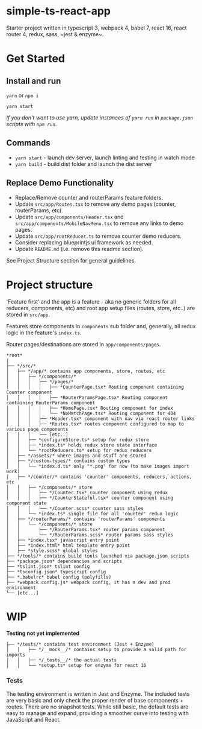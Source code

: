 # simple-ts-react-app

Starter project written in typescript 3, webpack 4, babel 7, react 16, react router 4, redux, sass, ~jest & enzyme~.

# Get Started

## Install and run

`yarn` or `npm i`

`yarn start`

_If you don't want to use yarn, update instances of `yarn run` in `package.json` scripts with `npm run`._

## Commands

* `yarn start` - launch dev server, launch linting and testing in watch mode
* `yarn build` - build dist folder and launch the dist server

## Replace Demo Functionality

* Replace/Remove counter and routerParams feature folders.
* Update `src/app/Routes.tsx` to remove any demo pages (counter, routerParams, etc).
* Update `src/app/components/Header.tsx` and `src/app/components/MobileNavMenu.tsx` to remove any links to demo pages.
* Update `src/app/rootReducer.ts` to remove counter demo reducers.
* Consider replacing blueprintjs ui framework as needed.
* Update `README.md` (i.e. remove this readme section).

See Project Structure section for general guidelines.



# Project structure

'Feature first' and the app is a feature - aka no generic folders for all reducers, components, etc) and root app setup files (routes, store, etc..) are stored in `src/app`.

Features store components in `components` sub folder and, generally, all redux logic in the feature's `index.ts`.

Router pages/destinations are stored in `app/components/pages`.

```
*root*
|
├── */src/*
│   ├── */app/* contains app components, store, routes, etc
│   │   ├── */components/*
│   │   │   ├── */pages/*
│   │   │   │   ├── *CounterPage.tsx* Routing component containing Counter component
│   │   │   │   ├── *RouterParamsPage.tsx* Routing component containing RouterParams component
│   │   │   │   ├── *HomePage.tsx* Routing component for index
│   │   │   │   └── *NoMatchPage.tsx* Routing component for 404
│   │   │   ├── *Header.tsx* component with nav via react router links
│   │   │   ├── *Routes.tsx* routes component configured to map to various page components
│   │   │   └── [etc..]
│   │   ├── *configureStore.ts* setup for redux store
│   │   ├── *index.ts* holds redux store state interface
│   │   └── *rootReducers.ts* setup for redux reducers
│   ├── */assets/* where images and stuff are stored
│   ├── */custom-types/* contains custom types
│   │   └── *index.d.ts* only "*.png" for now (to make images import work)
│   ├── */counter/* contains 'counter' components, reducers, actions, etc
│   │   ├── */components/* store
│   │   │   ├── */Counter.tsx* counter component using redux
│   │   │   ├── */CounterStateful.tsx* counter component using component state
│   │   │   └── */Counter.scss* counter sass styles
│   │   └── *index.ts* single file for all 'counter' redux logic 
│   ├── */routerParams/* contains 'routerParams' components
│   │   └── */components/* store
│   │       ├── */RouterParams.tsx* router params component
│   │       └── */RouterParams.scss* router params sass styles
│   ├── *index.tsx* javascript entry point
│   ├── *index.html* html template entry point
│   ├── *style.scss* global styles
├── */tools/* contains build tools launched via package.json scripts
├── *package.json* dependencies and scripts
├── *tslint.json* tslint config
├── *tsconfig.json* typescript config
├── *.babelrc* babel config (polyfills)
├── *webpack.config.js* webpack config, it has a dev and prod environment
└── [etc...]
```

# WIP

**Testing not yet implemented**

```
├── */tests/* contains test environment (Jest + Enzyme)
│   │   ├── */__mock__/* contains setup to provide a valid path for imports
│   │   ├── */_tests__/* the actual tests
│   │   └── *setup.ts* setup for enzyme for react 16
```

### Tests

The testing environment is written in Jest and Enzyme.
The included tests are very basic and only check the proper render of base components + routes. There are no snapshot tests. While still basic, the default tests are easy to manage and expand, providing a smoother curve into testing with JavaScript and React.
